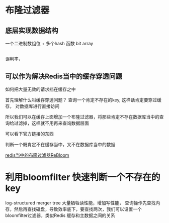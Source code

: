 # 布隆过滤器
## 底层实现数据结构
一个二进制数组位 + 多个hash 函数 bit array
![]()
## 
误判率， 
## 可以作为解决Redis当中的缓存穿透问题

如何把大量无效的请求挡在缓存之中

首先理解什么叫缓存穿透问题？ 查询一个肯定不存在的key, 这样话肯定要穿过缓存， 对数据库进行直接访问

所以我们可以在缓存上面增加一个布隆过滤器，将那些肯定不存在数据库当中的查询给过滤掉，这样就不用再来查询数据层面


可以看下官方链接的东西

判断一个既肯定不在缓存当中，又不在数据库当中的数据

[redis当中的布隆过滤器ReBloom](https://redislabs.com/blog/rebloom-bloom-filter-datatype-redis/)

# 利用bloomfilter 快速判断一个不存在的key

log-structured merger tree 大量牺牲读性能，增加写性能， 查询操作先查找内存，然后再查找磁盘，导致效率底下，要查找两次，我们可以设置一个bloomfilter过滤器，类似Redis 缓存和主数据之间的关系
